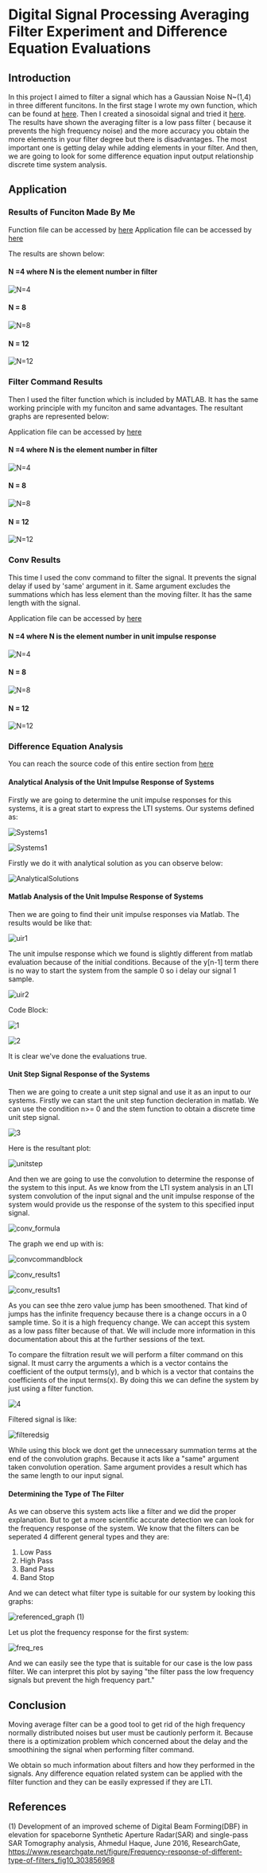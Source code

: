# Digital Signal Processing Averaging Filter Experiment and Difference Equation Evaluations

## Introduction

In this project I aimed to filter a signal which has a Gaussian Noise N~(1,4) in three different funcitons. In the first stage I wrote my own function, which can be found at [here](./MATLAB%20Files/my_mov_ave_filter.m). Then I created a sinosoidal signal and tried it [here](./MATLAB%20Files/my_own_func.m). The results have shown the averaging filter is a low pass filter ( because it prevents the high frequency noise) and the more accuracy you obtain the more elements in your filter degree but there is disadvantages. The most important one is getting delay while adding elements in your filter. And then, we are going to look for some difference equation input output relationship discrete time system analysis.

## Application
### Results of Funciton Made By Me 

Function file can be accessed by [here](./MATLAB%20Files/my_mov_ave_filter.m)
Application file can be accessed by [here](./MATLAB%20Files/my_own_func.m)

The results are shown below:

#### N =4 where N is the element number in filter

![N=4](./Result%20Graphs/own_func_fil_deg_4.jpg)

#### N = 8

![N=8](./Result%20Graphs/own_func_fil_deg_8.jpg)

#### N = 12

![N=12](./Result%20Graphs/own_func_fil_deg_12.jpg)

### Filter Command Results

Then I used the filter function which is included by MATLAB. It has the same working principle with my funciton and same advantages. The resultant graphs are represented below:

Application file can be accessed by [here](./MATLAB%20Files/filter_function_application.m)


#### N =4 where N is the element number in filter

![N=4](./Result%20Graphs/filter_N_4.jpg)

#### N = 8

![N=8](./Result%20Graphs/filter_N_8.jpg)

#### N = 12

![N=12](./Result%20Graphs/filter_N_12.jpg)

### Conv Results

This time I used the conv command to filter the signal. It prevents the signal delay if used by 'same' argument in it. Same argument excludes the summations which has less element than the moving filter. It has the same length with the signal.

Application file can be accessed by [here](./MATLAB%20Files/filtering_with_conv.m)


#### N =4 where N is the element number in unit impulse response

![N=4](./Result%20Graphs/conv_N_4.jpg)

#### N = 8

![N=8](./Result%20Graphs/conv_N_8.jpg)

#### N = 12

![N=12](./Result%20Graphs/conv_N_12.jpg)



### Difference Equation Analysis

You can reach the source code of this entire section from [here](./MATLAB%20Files/differenceeq.m)

#### Analytical Analysis of the Unit Impulse Response of Systems

Firstly we are going to determine the unit impulse responses for this systems, it is a great start to express the LTI systems. Our systems defined as:


![Systems1](./Result%20Graphs/diffeq1.png)


![Systems1](./Result%20Graphs/diffeq2.png)


Firstly we do it with analytical solution as you can observe below:

![AnalyticalSolutions](./Other%20Graphical%20Content/analytical_sol.png)

#### Matlab Analysis of the Unit Impulse Response of Systems

Then we are going to find their unit impulse responses via Matlab. The results would be like that:

![uir1](./Result%20Graphs/difference_eq_1_initial_fixed.jpg)


The unit impulse response which we found is slightly different from matlab evaluation because of the initial conditions. Because of the y[n-1] term there is no way to start the system from the sample 0 so i delay our signal 1 sample.


![uir2](./Result%20Graphs/difference_eq_2.jpg)

Code Block:


![1](./Code%20Blocks/1.png)


![2](./Code%20Blocks/2.png)

It is clear we've done the evaluations true.

#### Unit Step Signal Response of the Systems

Then we are going to create a unit step signal and use it as an input to our systems. Firstly we can start the unit step function decleration in matlab. We can use the condition n>= 0 and the stem function to obtain a discrete time unit step signal.

![3](./Code%20Blocks/3.png)

Here is the resultant plot:

![unitstep](./Result%20Graphs/unit_s.jpg)



And then we are going to use the convolution to determine the response of the system to this input. As we know from the LTI system analysis in an LTI system convolution of the input signal and the unit impulse response of the system would provide us the response of the system to this specified input signal.


![conv_formula](./Other%20Graphical%20Content/conv_formula.png)


The graph we end up with is:


![convcommandblock](./Code%20Blocks/conv_codeblock.png)

![conv_results1](./Result%20Graphs/conv1.jpg)


![conv_results1](./Result%20Graphs/conv2.jpg)

As you can see thhe zero value jump has been smoothened. That kind of jumps has the infinite frequency because there is a change occurs in a 0 sample time. So it is a high frequency change. We can accept this system as a low pass filter because of that. We will include more information in this documentation about this at the further sessions of the text.


To compare the filtration result we will perform a filter command on this signal. It must carry the arguments a which is a vector contains the coefficient of the output terms(y), and b which is a vector that contains the coefficients of the input terms(x). By doing this we can define the system by just using a filter function.


![4](./Code%20Blocks/4.png)


Filtered signal is like:


![filteredsig](./Result%20Graphs/filtered_diffeq.jpg)

While using this block we dont get the unnecessary summation terms at the end of the convolution graphs. Because it acts like a "same" argument taken convolution operation. Same argument provides a result which has the same length to our input signal.

#### Determining the Type of The Filter

As we can observe this system acts like a filter and we did the proper explanation. But to get a more scientific accurate detection we can look for the frequency response of the system. We know that the filters can be seperated 4 different general types and they are:

1. Low Pass
2. High Pass
3. Band Pass
4. Band Stop

And we can detect what filter type is suitable for our system by looking this graphs:


![referenced_graph](./Other%20Graphical%20Content/Frequency-response-of-different-type-of-filters.png) (1)


Let us plot the frequency response for the first system:


![freq_res](./Code%20Blocks/5.png)


And we can easily see the type that is suitable for our case is the low pass filter. We can interpret this plot by saying "the filter  pass the low frequency signals but prevent the high frequency part."

## Conclusion
Moving average filter can be a good tool to get rid of the high frequency normally distributed noises but user must be cautionly perform it. Because there is a optimization problem which concerned about the delay and the smoothining the signal when performing filter command.

We obtain so much information about filters and how they performed in the signals. Any difference equation related system can be applied with the filter function and they can be easily expressed if they are LTI.

## References

(1) Development of an improved scheme of Digital Beam Forming(DBF) in elevation for spaceborne Synthetic Aperture Radar(SAR) and single-pass SAR Tomography analysis, Ahmedul Haque, June 2016, ResearchGate, https://www.researchgate.net/figure/Frequency-response-of-different-type-of-filters_fig10_303856968